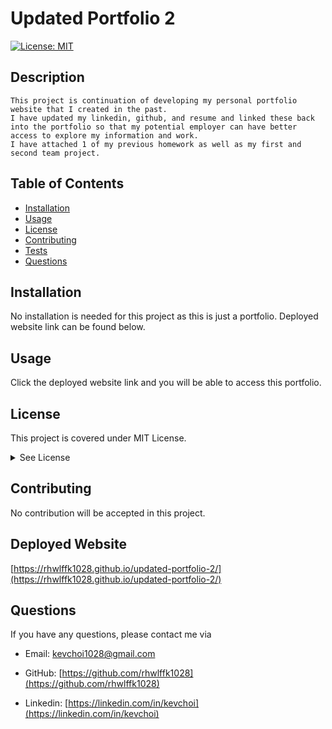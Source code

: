 # Updated Portfolio 2

  [![License: MIT](https://img.shields.io/badge/License-MIT-yellow.svg)](https://opensource.org/licenses/MIT)

  ## Description
  ```
  This project is continuation of developing my personal portfolio website that I created in the past.
  I have updated my linkedin, github, and resume and linked these back into the portfolio so that my potential employer can have better access to explore my information and work. 
  I have attached 1 of my previous homework as well as my first and second team project.
  ```

  ## Table of Contents
  * [Installation](#installation)
  * [Usage](#usage)
  * [License](#license)
  * [Contributing](#contributing)
  * [Tests](#tests)
  * [Questions](#questions)
 
  ## Installation
  No installation is needed for this project as this is just a portfolio. Deployed website link can be found below.

  ## Usage
  Click the deployed website link and you will be able to access this portfolio.
  
  ## License
  This project is covered under MIT License.

  <details>
    <summary>
      See License
    </summary> 
  
  ```
  Copyright <2021> <Kevin Choi>

  Permission is hereby granted, free of charge, to any person obtaining a copy of this software and associated documentation files (the "Software"), to deal in the Software without restriction, including without limitation the rights to use, copy, modify, merge, publish, distribute, sublicense, and/or sell copies of the Software, and to permit persons to whom the Software is furnished to do so, subject to the following conditions:
  The above copyright notice and this permission notice shall be included in all copies or substantial portions of the Software.
  
  THE SOFTWARE IS PROVIDED "AS IS", WITHOUT WARRANTY OF ANY KIND, EXPRESS OR IMPLIED, INCLUDING BUT NOT LIMITED TO THE WARRANTIES OF MERCHANTABILITY, FITNESS FOR A PARTICULAR PURPOSE AND NONINFRINGEMENT. IN NO EVENT SHALL THE AUTHORS OR COPYRIGHT HOLDERS BE LIABLE FOR ANY CLAIM, DAMAGES OR OTHER LIABILITY, WHETHER IN AN ACTION OF CONTRACT, TORT OR OTHERWISE, ARISING FROM, OUT OF OR IN CONNECTION WITH THE SOFTWARE OR THE USE OR OTHER DEALINGS IN THE SOFTWARE.
  ```
  </details>
  

  ## Contributing
  No contribution will be accepted in this project.

  ## Deployed Website
  [https://rhwlffk1028.github.io/updated-portfolio-2/](https://rhwlffk1028.github.io/updated-portfolio-2/)

  ## Questions
  If you have any questions, please contact me via

  * Email: [kevchoi1028@gmail.com](mailto:kevchoi1028@gmail.com)

  * GitHub: [https://github.com/rhwlffk1028](https://github.com/rhwlffk1028)

  * Linkedin: [https://linkedin.com/in/kevchoi](https://linkedin.com/in/kevchoi)